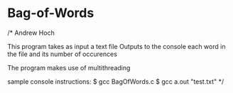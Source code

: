 # Bag-of-Words

/*
Andrew Hoch

This program takes as input a text file
Outputs to the console each word in the file and its number of occurences

The program makes use of multithreading

sample console instructions:
    $ gcc BagOfWords.c
    $ gcc a.out "test.txt"
*/
